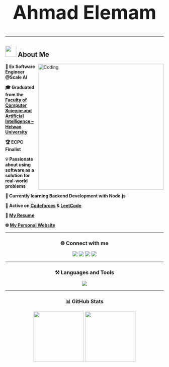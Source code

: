 <h1 align="center" style="font-size: 60px;">
  Ahmad Elemam
</h1>

---

## <img src="https://media.giphy.com/media/SvFocn0wNMx0iv2rYz/giphy.gif" width="35"> About Me  

<p>
  <img align="right" alt="Coding" width="400" src="https://raw.githubusercontent.com/7oSkaaa/7oSkaaa/refs/heads/main/Images/Right_Side.gif"/>
</p>

**💼 Ex Software Engineer @Scale AI**  

**🎓 Graduated from the [Faculty of Computer Science and Artificial Intelligence – Helwan University](https://www.helwan.edu.eg/)**  

**🏆 ECPC Finalist**  

**💡 Passionate about using software as a solution for real-world problems**  

**🌱 Currently learning Backend Development with Node.js**  

**📘 Active on [Codeforces](https://codeforces.com/profile/TENJEN) & [LeetCode](https://leetcode.com/tenjen)**  

**📝 [My Resume](./Ahmad_Full_Stack.pdf)**  

**🌐 [My Personal Website](https://protoflio-liart.vercel.app/)**  

---

<h3 align="center">🌐 Connect with me</h3>
<p align="center">
  <a href="https://twitter.com/rmdn7_7" target="blank"><img src="https://img.shields.io/badge/Twitter-1DA1F2?style=for-the-badge&logo=twitter&logoColor=white"/></a>
  <a href="https://linkedin.com/in/ahmad-elemam-dev" target="blank"><img src="https://img.shields.io/badge/LinkedIn-0077B5?style=for-the-badge&logo=linkedin&logoColor=white"/></a>
  <a href="https://codeforces.com/profile/TENJEN" target="blank"><img src="https://img.shields.io/badge/Codeforces-445f9d?style=for-the-badge&logo=codeforces&logoColor=white"/></a>
  <a href="https://www.leetcode.com/tenjen" target="blank"><img src="https://img.shields.io/badge/LeetCode-F89F1B?style=for-the-badge&logo=leetcode&logoColor=white"/></a>
</p>

---

<h3 align="center">⚒️ Languages and Tools</h3>
<p align="center"> 
  <img src="https://skillicons.dev/icons?i=react,tailwind,ts,js,html,css,bootstrap,nodejs,express,mongodb,mysql,java,cpp,c,linux,docker,graphql,git" />
</p>

---

<h3 align="center">📊 GitHub Stats</h3>
<p align="center">
  <img src="https://github-readme-stats.vercel.app/api?username=ahmadramadan74&show_icons=true&theme=tokyonight" height="160"/>
  <img src="https://github-readme-stats.vercel.app/api/top-langs?username=ahmadramadan74&show_icons=true&locale=en&layout=compact&theme=tokyonight" height="160"/>
</p>
